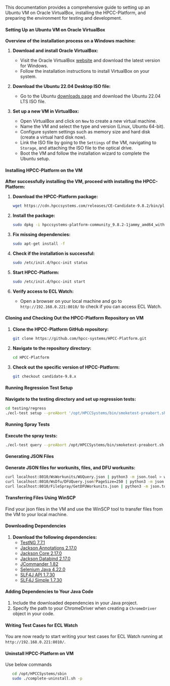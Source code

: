 This documentation provides a comprehensive guide to setting up an Ubuntu VM on Oracle VirtualBox, installing the HPCC-Platform, and preparing the environment for testing and development.

#### Setting Up an Ubuntu VM on Oracle VirtualBox

**Overview of the installation process on a Windows machine:**

1. **Download and install Oracle VirtualBox:**
    - Visit the Oracle VirtualBox [website](https://www.virtualbox.org/) and download the latest version for Windows.
    - Follow the installation instructions to install VirtualBox on your system.

2. **Download the Ubuntu 22.04 Desktop ISO file:**
    - Go to the Ubuntu [downloads page](https://ubuntu.com/download/desktop) and download the Ubuntu 22.04 LTS ISO file.

3. **Set up a new VM in VirtualBox:**
    - Open VirtualBox and click on `New` to create a new virtual machine.
    - Name the VM and select the type and version (Linux, Ubuntu 64-bit).
    - Configure system settings such as memory size and hard disk (create a virtual hard disk now).
    - Link the ISO file by going to the `Settings` of the VM, navigating to `Storage`, and attaching the ISO file to the optical drive.
    - Boot the VM and follow the installation wizard to complete the Ubuntu setup.

#### Installing HPCC-Platform on the VM

**After successfully installing the VM, proceed with installing the HPCC-Platform:**

1. **Download the HPCC-Platform package:**
   ```sh
   wget https://cdn.hpccsystems.com/releases/CE-Candidate-9.8.2/bin/platform/hpccsystems-platform-community_9.8.2-1jammy_amd64_withsymbols.deb
   ```

2. **Install the package:**
   ```sh
   sudo dpkg -i hpccsystems-platform-community_9.8.2-1jammy_amd64_withsymbols.deb
   ```

3. **Fix missing dependencies:**
   ```sh
   sudo apt-get install -f
   ```

4. **Check if the installation is successful:**
   ```sh
   sudo /etc/init.d/hpcc-init status
   ```
5. **Start HPCC-Platform:**
   ```sh
   sudo /etc/init.d/hpcc-init start
   ```

6. **Verify access to ECL Watch:**
    - Open a browser on your local machine and go to `http://192.168.0.221:8010/` to check if you can access ECL Watch.

#### Cloning and Checking Out the HPCC-Platform Repository on VM

1. **Clone the HPCC-Platform GitHub repository:**
   ```sh
   git clone https://github.com/hpcc-systems/HPCC-Platform.git
   ```

2. **Navigate to the repository directory:**
   ```sh
   cd HPCC-Platform
   ```

3. **Check out the specific version of HPCC-Platform:**
   ```sh
   git checkout candidate-9.8.x
   ```

#### Running Regression Test Setup

**Navigate to the testing directory and set up regression tests:**
   ```sh
   cd testing/regress
   ./ecl-test setup --preAbort '/opt/HPCCSystems/bin/smoketest-preabort.sh'
   ```

#### Running Spray Tests

**Execute the spray tests:**
   ```sh
   ./ecl-test query --preAbort /opt/HPCCSystems/bin/smoketest-preabort.sh --excludeclass python2,embedded-r,embedded-js,3rdpartyservice,mongodb *spray*
   ```

#### Generating JSON Files

**Generate JSON files for workunits, files, and DFU workunits:**
   ```sh
   curl localhost:8010/WsWorkunits/WUQuery.json | python3 -m json.tool > workunits.json
   curl localhost:8010/WsDfu/DFUQuery.json?PageSize=250 | python3 -m json.tool > files.json
   curl localhost:8010/FileSpray/GetDFUWorkunits.json | python3 -m json.tool > dfu-workunits.json
   ```

#### Transferring Files Using WinSCP

Find your json files in the VM and use the WinSCP tool to transfer files from the VM to your local machine.

#### Downloading Dependencies

1. **Download the following dependencies:**
    - [TestNG 7.7.1](https://repo1.maven.org/maven2/org/testng/testng/7.7.1/testng-7.7.1.jar)
    - [Jackson Annotations 2.17.0](https://repo1.maven.org/maven2/com/fasterxml/jackson/core/jackson-annotations/2.17.0/jackson-annotations-2.17.0.jar)
    - [Jackson Core 2.17.0](https://repo1.maven.org/maven2/com/fasterxml/jackson/core/jackson-core/2.17.0/jackson-core-2.17.0.jar)
    - [Jackson Databind 2.17.0](https://repo1.maven.org/maven2/com/fasterxml/jackson/core/jackson-databind/2.17.0/jackson-databind-2.17.0.jar)
    - [JCommander 1.82](https://repo1.maven.org/maven2/com/beust/jcommander/1.82/jcommander-1.82.jar)
    - [Selenium Java 4.22.0](https://github.com/SeleniumHQ/selenium/releases/download/selenium-4.22.0/selenium-java-4.22.0.zip)
    - [SLF4J API 1.7.30](https://repo1.maven.org/maven2/org/slf4j/slf4j-api/1.7.30/slf4j-api-1.7.30.jar)
    - [SLF4J Simple 1.7.30](https://repo1.maven.org/maven2/org/slf4j/slf4j-simple/1.7.30/slf4j-simple-1.7.30.jar)

#### Adding Dependencies to Your Java Code

1. Include the downloaded dependencies in your Java project.
2. Specify the path to your ChromeDriver when creating a `ChromeDriver` object in your code.

#### Writing Test Cases for ECL Watch

You are now ready to start writing your test cases for ECL Watch running at `http://192.168.0.221:8010/`.

#### Uninstall HPCC-Platform on VM

Use below commands

```sh
   cd /opt/HPCCSystems/sbin
   sudo ./complete-uninstall.sh -p
   ```
